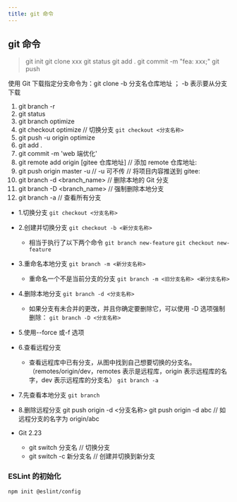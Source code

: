 ```yaml
---
title: git 命令
---
```


## git 命令

> git init
> git clone xxx
> git status
> git add .
> git commit -m "fea: xxx;"
> git push

使用 Git 下载指定分支命令为：git clone -b 分支名仓库地址 ； -b 表示要从分支下载

1. git branch -r
2. git status
3. git branch optimize
4. git checkout optimize // 切换分支 `git checkout <分支名称>`
5. git push -u origin optimize
6. git add .
7. git commit -m 'web 端优化'
8. git remote add origin [gitee 仓库地址] // 添加 remote 仓库地址:
9. git push origin master -u // -u 可不传 // 将项目内容推送到 gitee:
10. git branch -d <branch_name> // 删除本地的 Git 分支
11. git branch -D <branch_name> // 强制删除本地分支
12. git branch -a // 查看所有分支

- 1.切换分支
  `git checkout <分支名称>`
- 2.创建并切换分支
  `git checkout -b <新分支名称>`
  - 相当于执行了以下两个命令
    `git branch new-feature`
    `git checkout new-feature`
- 3.重命名本地分支
  `git branch -m <新分支名称>`
  - 重命名一个不是当前分支的分支
    `git branch -m <旧分支名称> <新分支名称>`
- 4.删除本地分支
  `git branch -d <分支名称>`
  - 如果分支有未合并的更改，并且你确定要删除它，可以使用 -D 选项强制删除：
    `git branch -D <分支名称>`
- 5.使用--force 或-f 选项
- 6.查看远程分支
  - 查看远程库中已有分支，从图中找到自己想要切换的分支名。（remotes/origin/dev，remotes 表示是远程库，origin 表示远程库的名字，dev 表示远程库的分支名）
    `git branch -a`
- 7.先查看本地分支
  `git branch`
- 8.删除远程分支
  git push origin -d <分支名称>
  git push origin -d abc // 如远程分支的名字为 origin/abc

- Git 2.23
  - git switch 分支名 // 切换分支
  - git switch -c 新分支名 // 创建并切换到新分支

### ESLint 的初始化

`npm init @eslint/config`
